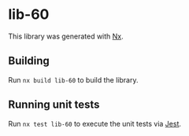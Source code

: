 # lib-60

This library was generated with [Nx](https://nx.dev).

## Building

Run `nx build lib-60` to build the library.

## Running unit tests

Run `nx test lib-60` to execute the unit tests via [Jest](https://jestjs.io).
